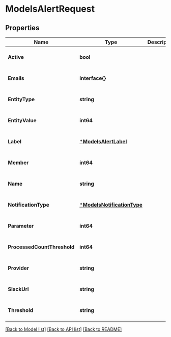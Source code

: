 # ModelsAlertRequest

## Properties
Name | Type | Description | Notes
------------ | ------------- | ------------- | -------------
**Active** | **bool** |  | [optional] [default to null]
**Emails** | **interface{}** |  | [optional] [default to null]
**EntityType** | **string** |  | [optional] [default to null]
**EntityValue** | **int64** |  | [optional] [default to null]
**Label** | [***ModelsAlertLabel**](models.AlertLabel.md) |  | [optional] [default to null]
**Member** | **int64** |  | [optional] [default to null]
**Name** | **string** |  | [optional] [default to null]
**NotificationType** | [***ModelsNotificationType**](models.NotificationType.md) |  | [optional] [default to null]
**Parameter** | **int64** |  | [optional] [default to null]
**ProcessedCountThreshold** | **int64** |  | [optional] [default to null]
**Provider** | **string** |  | [optional] [default to null]
**SlackUrl** | **string** |  | [optional] [default to null]
**Threshold** | **string** |  | [optional] [default to null]

[[Back to Model list]](../README.md#documentation-for-models) [[Back to API list]](../README.md#documentation-for-api-endpoints) [[Back to README]](../README.md)


